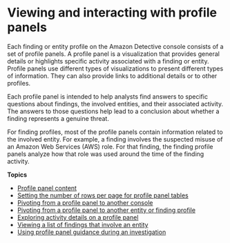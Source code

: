 # Viewing and interacting with profile panels<a name="profile-panels"></a>

Each finding or entity profile on the Amazon Detective console consists of a set of profile panels\. A profile panel is a visualization that provides general details or highlights specific activity associated with a finding or entity\. Profile panels use different types of visualizations to present different types of information\. They can also provide links to additional details or to other profiles\.

Each profile panel is intended to help analysts find answers to specific questions about findings, the involved entities, and their associated activity\. The answers to those questions help lead to a conclusion about whether a finding represents a genuine threat\.

For finding profiles, most of the profile panels contain information related to the involved entity\. For example, a finding involves the suspected misuse of an Amazon Web Services \(AWS\) role\. For that finding, the finding profile panels analyze how that role was used around the time of the finding activity\.

**Topics**
+ [Profile panel content](profile-panel-content.md)
+ [Setting the number of rows per page for profile panel tables](profile-panel-table-preferences.md)
+ [Pivoting from a profile panel to another console](profile-panel-console-links.md)
+ [Pivoting from a profile panel to another entity or finding profile](profile-panel-pivot.md)
+ [Exploring activity details on a profile panel](profile-panel-drilldown.md)
+ [Viewing a list of findings that involve an entity](profile-panel-finding-list.md)
+ [Using profile panel guidance during an investigation](profile-panel-guidance.md)